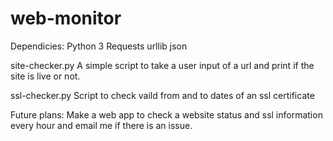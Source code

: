 # web-monitor

Dependicies:
Python 3
Requests
urllib
json


site-checker.py
A simple script to take a user input of a url and print if the site is live or not.

ssl-checker.py
Script to check vaild from and to dates of an ssl certificate

Future plans:
Make a web app to check a website status and ssl information every hour and email me
if there is an issue.
